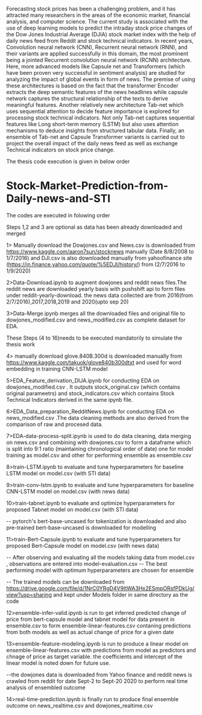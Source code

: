 Forecasting stock prices has been a challenging problem, and it has attracted
many researchers in the areas of the economic market, financial analysis, and
computer science. The current study is associated with the use of deep learning
models to predict the intraday stock price changes of the Dow Jones Industrial
Average (DJIA) stock market index with the help of daily news feed from Reddit
and stock technical indicators. In recent years, Convolution neural network
(CNN), Recurrent neural network (RNN), and their variants are applied
successfully in this domain, the most prominent being a jointed Recurrent
convolution neural network (RCNN) architecture. Here, more advanced models
like Capsule net and Transformers (which have been proven very successful in
sentiment analysis) are studied for analyzing the impact of global events in form
of news. The premise of using these architectures is based on the fact that the
transformer Encoder extracts the deep semantic features of the news headlines
while capsule network captures the structural relationship of the texts to derive
meaningful features. Another relatively new architecture Tab-net which uses
sequential attention to decide feature importance is explored for processing stock
technical indicators. Not only Tab-net captures sequential features like Long
short-term memory (LSTM) but also uses attention mechanisms to deduce
insights from structured tabular data. Finally, an ensemble of Tab-net and Capsule
Transformer variants is carried out to project the overall impact of the daily news
feed as well as exchange Technical indicators on stock price change.

The thesis code execution is given in below order



# Stock-Market-Prediction-from-Daily-news-and-STI

The codes are executed in folowing order


Steps 1,2 and 3 are optional as data has been already downloaded and merged

1> Manually download the Dowjones.csv and News.csv is downloaded from https://www.kaggle.com/aaron7sun/stocknews manually (Date 8/8/2008 to 1/7/2016)
   and DJI.csv is also downloaded manually from yahoofinance site (https://in.finance.yahoo.com/quote/%5EDJI/history/) from (2/7/2016 to 1/9/2020)

2>Data-Download.ipynb to augment dowjones and reddit news files.The reddit news are downloaded yearly basis with pushshift api to form files under reddit-yearly-download.
  the news data collected are from 2016(from 2/7/2016),2017,2018,2019 and 2020(upto sep 20)

3>Data-Merge.ipynb merges all the downloaded files and original file to dowjones_modified.csv and news_modified.csv as complete dataset for EDA.


These Steps (4 to 16)needs to be executed mandatorily to simulate the thesis work 

4> manually download glove.840B.300d is downloaded manually from https://www.kaggle.com/takuok/glove840b300dtxt and used for word embedding in training CNN-LSTM model

5>EDA_Feature_derivation_DIJA.ipynb for conducting EDA on dowjones_modified.csv . It outputs  stock_original.csv (which contains original parameetrs) and stock_indicators.csv which contains Stock Technical Indicators derived in the same ipynb file.

6>EDA_Data_preparation_RedditNews.ipynb for conducting EDA on news_modified.csv .The data cleaning methods are also derived from the comparison of raw and procesed data.

7>EDA-data-process-split.ipynb is used to do data cleaning, data merging on news.csv and combining with dowjones.csv to form a dataframe which is split into 9:1 ratio (maintaining chronological order of date) one for model training as model.csv and other for performing ensemble as ensemble.csv

8>train-LSTM.ipynb to evaluate and tune hyperparameters for baseline LSTM model on model.csv (with STI data)


9>train-conv-lstm.ipynb to evaluate and tune hyperparameters for baseline CNN-LSTM model on model.csv (with news data)

10>train-tabnet.ipynb to evaluate and optimize hyperparameters for proposed Tabnet model on model.csv (with STI data)

-- pytorch's bert-base-uncased for tokenization is downloaded and also pre-trained bert-base-uncased is downloaded for modelling 
  
11>train-Bert-Capsule.ipynb to evaluate and tune hyperparameters for proposed Bert-Capsule model on model.csv (with news data)

-- After observing and evaluating all the models taking data from model.csv , observations are entered into model-evaluation.csv 
-- The best performing model with optimum hyperparameters are chosen for ensemble 

-- The trained models can be downloaded from https://drive.google.com/file/d/1NrC0YRgD4V9ItWA3Hx2ESmpORsfPDkUg/view?usp=sharing and kept under Models folder in same directory as the code

12>ensemble-infer-valid.ipynb is run to get inferred predicted change of price from bert-capsule model and tabnet model for data present in ensemble.csv to form
   ensemble-linear-features.csv contaning predictions from both models as well as actual change of price for a given date

13>ensemble-feature-modeling.ipynb is run to produce a linear model on ensemble-linear-features.csv with predictions from model as predictors and chnage of price as target variable.
   the coefficients and intercept of the linear model is noted down for future use.

--the dowjones data is downloaded from Yahoo finance and reddit news is crawled from reddit for date Sept-2 to Sept-20 2020  to perform real time analysis of ensembled outcome

14>real-time-prediction.ipynb is finally run to produce final ensemble outcome on news_realtime.csv and dowjones_realtime.csv

